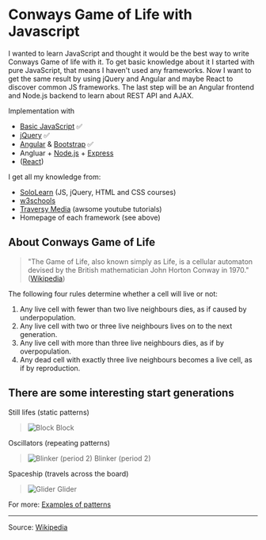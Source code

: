 # Conways Game of Life with Javascript

I wanted to learn JavaScript and thought it would be the best way to write Conways Game of life with it. To get basic knowledge about it I started with pure JavaScript, that means I haven't used any frameworks. Now I want to get the same result by using jQuery and Angular and maybe React to discover common JS frameworks. The last step will be an Angular frontend and Node.js backend to learn about REST API and AJAX.

Implementation with
- [Basic JavaScript](https://en.wikipedia.org/wiki/JavaScript) ✅
- [jQuery](https://jquery.com) ✅
- [Angular](https://angular.io) & [Bootstrap](https://www.getbootstrap.com) ✅
- Angluar + [Node.js](https://nodejs.org/en/) + [Express](http://expressjs.com/de/)
- ([React](https://reactjs.org))

I get all my knowledge from:
- [SoloLearn](https://www.sololearn.com) (JS, jQuery, HTML and CSS courses)
- [w3schools](https://www.w3schools.com)
- [Traversy Media](https://www.youtube.com/user/TechGuyWeb) (awsome youtube tutorials)
- Homepage of each framework (see above)

## About Conways Game of Life

> "The Game of Life, also known simply as Life, is a cellular automaton devised by the British mathematician John Horton Conway in 1970." ([Wikipedia](https://en.wikipedia.org/wiki/Conway%27s_Game_of_Life "Conway's Game of Life"))

The following four rules determine whether a cell will live or not:

1. Any live cell with fewer than two live neighbours dies, as if caused by underpopulation.
2. Any live cell with two or three live neighbours lives on to the next generation.
3. Any live cell with more than three live neighbours dies, as if by overpopulation.
4. Any dead cell with exactly three live neighbours becomes a live cell, as if by reproduction.

## There are some interesting start generations

Still lifes (static patterns)
> ![Block](https://upload.wikimedia.org/wikipedia/commons/9/96/Game_of_life_block_with_border.svg) Block

Oscillators (repeating patterns)
> ![Blinker (period 2)](https://upload.wikimedia.org/wikipedia/commons/9/95/Game_of_life_blinker.gif) Blinker (period 2)

Spaceship (travels across the board)
> ![Glider](https://upload.wikimedia.org/wikipedia/commons/f/f2/Game_of_life_animated_glider.gif) Glider

For more: [Examples of patterns](https://en.wikipedia.org/wiki/Conway%27s_Game_of_Life#Examples_of_patterns "Examples of patterns")

---------
Source: [Wikipedia](https://en.wikipedia.org/wiki/Conway%27s_Game_of_Life)
